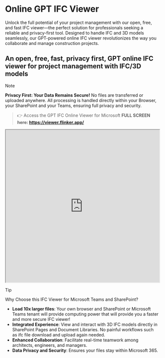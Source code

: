 # Online GPT IFC Viewer 

Unlock the full potential of your project management with our open, free, and fast IFC viewer—the perfect solution for professionals seeking a reliable and privacy-first tool. Designed to handle IFC and 3D models seamlessly, our GPT-powered online IFC viewer revolutionizes the way you collaborate and manage construction projects.

## An open, free, fast, privacy first, GPT online IFC viewer for project management with IFC/3D models

> [!NOTE]
> **Privacy First: Your Data Remains Secure!**
> No files are transferred or uploaded anywhere. All processing is handled directly within your Browser, your SharePoint and your Teams, ensuring full privacy and security.

>👉 Access the GPT IFC Online Viewer for Microsoft **FULL SCREEN here: https://viewer.flinker.app/**

<iframe src="https://viewer.flinker.app/" width="100%" height="500px"></iframe>

> [!TIP]  
> Why Choose this IFC Viewer for Microsoft Teams and SharePoint?
> - **Load 10x larger files**: Your own browser and SharePoint or Microsoft Teams tenant will provide computing power that will provide you a faster and more secure IFC viewer!
> - **Integrated Experience**: View and interact with 3D IFC models directly in SharePoint Pages and Document Libraries. No painful workflows such as ifc file download and upload again needed.
> - **Enhanced Collaboration**: Facilitate real-time teamwork among architects, engineers, and managers.  
> - **Data Privacy and Security**: Ensures your files stay within Microsoft 365. 
